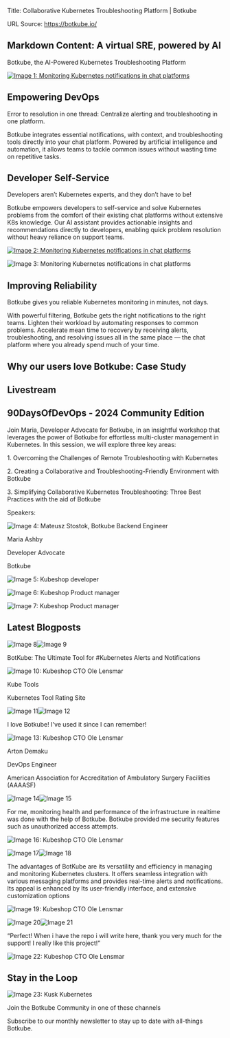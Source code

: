 Title: Collaborative Kubernetes Troubleshooting Platform | Botkube

URL Source: https://botkube.io/

Markdown Content:
A virtual SRE, powered by AI
----------------------------

Botkube, the AI-Powered Kubernetes Troubleshooting Platform

[![Image 1: Monitoring Kubernetes notifications in chat platforms](https://assets-global.website-files.com/633705de6adaa38599d8e258/642da9080827c967a39b0043_automation_new.gif)](https://botkube.io/solutions/enabling-developers)

Empowering DevOps
-----------------

Error to resolution in one thread: Centralize alerting and troubleshooting in one platform.

Botkube integrates essential notifications, with context, and troubleshooting tools directly into your chat platform. Powered by artificial intelligence and automation, it allows teams to tackle common issues without wasting time on repetitive tasks.

Developer Self-Service
----------------------

Developers aren’t Kubernetes experts, and they don’t have to be!

Botkube empowers developers to self-service and solve Kubernetes problems from the comfort of their existing chat platforms without extensive K8s knowledge. Our AI assistant provides actionable insights and recommendations directly to developers, enabling quick problem resolution without heavy reliance on support teams.

[![Image 2: Monitoring Kubernetes notifications in chat platforms](https://assets-global.website-files.com/633705de6adaa38599d8e258/654d07eb1993ada26a1f17b1_Enabling_Developers.gif)](https://botkube.io/solutions/enabling-developers)

![Image 3: Monitoring Kubernetes notifications in chat platforms](https://assets-global.website-files.com/633705de6adaa38599d8e258/654d0856e99da8d8bd98bf27_flux-diff-1.gif)

Improving Reliability
---------------------

Botkube gives you reliable Kubernetes monitoring in minutes, not days.

With powerful filtering, Botkube gets the right notifications to the right teams. Lighten their workload by automating responses to common problems. Accelerate mean time to recovery by receiving alerts, troubleshooting, and resolving issues all in the same place — the chat platform where you already spend much of your time.

Why our users love Botkube: Case Study
--------------------------------------

Livestream
----------

90DaysOfDevOps - 2024 Community Edition
---------------------------------------

Join Maria, Developer Advocate for Botkube, in an insightful workshop that leverages the power of Botkube for effortless multi-cluster management in Kubernetes. In this session, we will explore three key areas:

1\. Overcoming the Challenges of Remote Troubleshooting with Kubernetes

2\. Creating a Collaborative and Troubleshooting-Friendly Environment with Botkube

3\. Simplifying Collaborative Kubernetes Troubleshooting: Three Best Practices with the aid of Botkube

Speakers:

![Image 4: Mateusz Stostok, Botkube Backend Engineer](https://assets-global.website-files.com/634fabb21508d6c9db9bc46f/6408ed63e5b48fed17e54625_SE6Pjp9PW9TaOwePHJXRaxaLQgYdT2HX_5PYASmvIx8.jpeg)

Maria Ashby

Developer Advocate

Botkube

![Image 5: Kubeshop developer](https://botkube.io/)

![Image 6: Kubeshop Product manager](https://botkube.io/)

![Image 7: Kubeshop Product manager](https://botkube.io/)

Latest Blogposts
----------------

![Image 8](https://assets-global.website-files.com/633705de6adaa38599d8e258/64dbb86f74cb6622225312c2_quote-icon.svg)![Image 9](https://assets-global.website-files.com/634fabb21508d6c9db9bc46f/664fa05091368be18015f77e_Kubetoolslogo.jpg)

BotKube: The Ultimate Tool for #Kubernetes Alerts and Notifications

![Image 10: Kubeshop CTO Ole Lensmar](https://botkube.io/)

Kube Tools

Kubernetes Tool Rating Site

![Image 11](https://assets-global.website-files.com/633705de6adaa38599d8e258/64dbb86f74cb6622225312c2_quote-icon.svg)![Image 12](https://assets-global.website-files.com/634fabb21508d6c9db9bc46f/664f9effad81585bbb1ac0c1_quadanow_logo.jpg)

I love Botkube! I've used it since I can remember!

![Image 13: Kubeshop CTO Ole Lensmar](https://botkube.io/)

Arton Demaku

DevOps Engineer

American Association for Accreditation of Ambulatory Surgery Facilities (AAAASF)

![Image 14](https://assets-global.website-files.com/633705de6adaa38599d8e258/64dbb86f74cb6622225312c2_quote-icon.svg)![Image 15](https://botkube.io/)

For me, monitoring health and performance of the infrastructure in realtime was done with the help of Botkube. Botkube provided me security features such as unauthorized access attempts.

![Image 16: Kubeshop CTO Ole Lensmar](https://botkube.io/)

![Image 17](https://assets-global.website-files.com/633705de6adaa38599d8e258/64dbb86f74cb6622225312c2_quote-icon.svg)![Image 18](https://botkube.io/)

The advantages of BotKube are its versatility and efficiency in managing and monitoring Kubernetes clusters. It offers seamless integration with various messaging platforms and provides real-time alerts and notifications. Its appeal is enhanced by Its user-friendly interface, and extensive customization options

![Image 19: Kubeshop CTO Ole Lensmar](https://botkube.io/)

![Image 20](https://assets-global.website-files.com/633705de6adaa38599d8e258/64dbb86f74cb6622225312c2_quote-icon.svg)![Image 21](https://botkube.io/)

“Perfect! When i have the repo i will write here, thank you very much for the support! I really like this project!”

![Image 22: Kubeshop CTO Ole Lensmar](https://botkube.io/)

Stay in the Loop
----------------

![Image 23: Kusk Kubernetes ](https://assets-global.website-files.com/633705de6adaa38599d8e258/636d3117b8612105c60e0bd9_botkube-front-right.svg)

Join the Botkube Community in one of these channels

Subscribe to our monthly newsletter to stay up to date with all-things Botkube.
